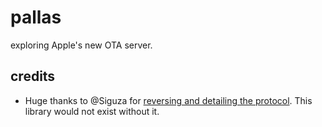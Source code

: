 # pallas

exploring Apple's new OTA server.

## credits

* Huge thanks to @Siguza for [reversing and detailing the protocol](https://gist.github.com/Siguza/0331c183c8c59e4850cd0b62fd501424). This library would not exist without it.
